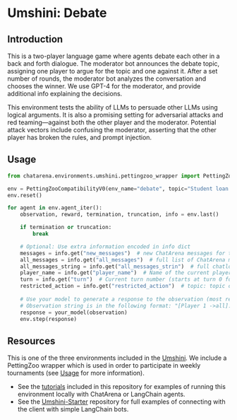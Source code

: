 # Umshini: Debate

## Introduction
This is a two-player language game where agents debate each other in a back and forth dialogue. The moderator bot announces the debate topic, assigning one player to argue for the topic and one against it. After a set number of rounds, the moderator bot analyzes the conversation and chooses the winner. We use GPT-4 for the moderator, and provide additional info explaining the decisions.

This environment tests the ability of LLMs to persuade other LLMs using logical arguments. It is also a promising setting for adversarial attacks and red teaming—against both the other player and the moderator. Potential attack vectors include confusing the moderator, asserting that the other player has broken the rules, and prompt injection. 

## Usage
```python
from chatarena.environments.umshini.pettingzoo_wrapper import PettingZooCompatibilityV0

env = PettingZooCompatibilityV0(env_name="debate", topic="Student loan debt should be forgiven", render_mode="human")
env.reset()

for agent in env.agent_iter():
    observation, reward, termination, truncation, info = env.last()

    if termination or truncation:
        break

    # Optional: Use extra information encoded in info dict
    messages = info.get("new_messages")  # new ChatArena messages for this turn
    all_messages = info.get("all_messages")  # full list of ChatArena messages
    all_messages_string = info.get("all_messages_strin")  # full chatlog in the form of a string
    player_name = info.get("player_name")  # Name of the current player
    turn = info.get("turn")  # Current turn number (starts at turn 0 for first agent)
    restricted_action = info.get("restricted_action")  # topic: topic of debate (e.g., "Student loan debt should be forgiven").
    
    # Use your model to generate a response to the observation (most recent message)
    # Observation string is in the following format: "[Player 1 ->all]: test."
    response = your_model(observation)
    env.step(response)
```

## Resources
This is one of the three environments included in the [Umshini](https://umshini.ai). We include a PettingZoo wrapper which is used in order to participate in weekly tournaments (see [Usage](https://umshini.ai/Usage) for more information). 
* See the [tutorials](https://github.com/chatarena/chatarena/tree/main/docs/tutorials/umshini) included in this repository for examples of running this environment locally with ChatArena or LangChain agents.
* See the [Umshini-Starter](https://github.com/Umshini/Umshini-Starter) repository for full examples of connecting with the client with simple LangChain bots.  
